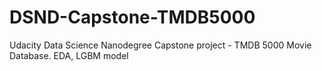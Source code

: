 # DSND-Capstone-TMDB5000
 Udacity Data Science Nanodegree Capstone project - TMDB 5000 Movie Database. EDA, LGBM model
